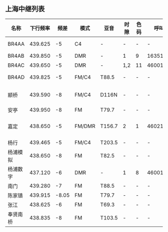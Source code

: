 ## 上海中继列表

| 名称     | 下行频率 | 频差   | 模式   | 亚音   | 时隙 | 色码 | 呼叫类型   | 备注       |
| -------- | -------- | ------ | ------ | ------ | ---- | ---- | ---------- | ---------- |
| BR4AA    | 439.625  | -5     | C4     | -      | -    | -    | -          | TX00 RX00  |
| BR4AB    | 439.850  | -5     | DMR    | -      | 1    | 9    |16351911    | 国际ID     |
| BR4AC    | 439.650  | -5     | DMR    | -      | 1,2  | 11   |46001,46021 | 国际ID     |
| BR4AD    | 439.825  | -5     | FM/C4  | T88.5  | -    | -    | -          | TX00 RX00  |
| 颛桥     | 439.590  | -8     | FM/C4  | D116N  | -    | -    | -          | TX08 RX00, BH4EBS |
| 安亭     | 439.950  | -8     | FM     | T79.7  | -    | -    | -          | -          |
| 嘉定     | 438.650  | -5     | FM/DMR | T156.7 | 2    | 1    | 46021      | 收发双亚音, BH4CRV |
| 杨行     | 439.465  | -5     | FM/C4  | T203.5 | -    | -    | -          | -          |
| 杨浦模拟 | 438.650  | -8     | FM     | T82.5  | -    | -    | -          | -          |
| 杨浦数字 | 437.120  | -6     | DMR    | -      | 1    | 8    | 46001      | -          |
| 南门     | 439.280  | -7     | FM     | T88.5  | -    | -    | -          | -          |
| 陈家镇   | 439.915  | -8.05  | FM     | T79.7  | -    | -    | -          | -          |
| 张江     | 438.625  | -6     | FM     | T69.3  | -    | -    | -          | BH4GBJ     |
| 奉贤南桥 | 438.835  | -8     | FM     | T103.5 | -    | -    | -          | -          |
